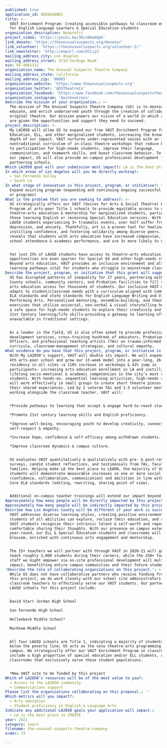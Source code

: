 ```yaml
---
published: true
application_id: 0026540801
title: >-
  VAST Enrichment Program: Creating accessible pathways to classroom engagement
  for English Language Learners & Special Education students
organization_description: Nonprofit
project_video: 'https://youtu.be/3EisNXw6QpU'
link_donate: 'https://theunusualsuspects.org/donate/'
link_volunteer: 'https://theunusualsuspects.org/volunteer-2/'
link_newsletter: 'http://eepurl.com/bCLijX'
mailing_address_city: Los Angeles
mailing_address_street: 3719 Verdugo Road
ein: 95-4661312
organization_name: The Unusual Suspects Theatre Company
mailing_address_state: California
mailing_address_zip: '90065'
organization_website: 'https://www.theunusualsuspects.org'
organization_twitter: '@USTheatreCo'
organization_facebook: 'https://www.facebook.com/theunusualsuspectstheatrecompany'
organization_instagram: '@ustheatreco'
Describe the mission of your organization.: >-
  The mission of The Unusual Suspects Theatre Company (US) is to mentor,
  educate, and enrich underserved youth through the creation of collaborative,
  original theatre. Our mission powers our vision of a world in which all youth
  are given the opportunities and support they need to succeed.
project_description: >-
  My LA2050 will allow US to expand our free VAST Enrichment Program for Special
  Education, ELL, and other marginalized students, increasing the breadth and
  depth of our impact. VAST nurtures under-represented voices with an inclusive,
  nontraditional curriculum of in-class theatre workshops that reduce barriers
  to participation for high-needs students, improve their language,
  communication, and teamwork skills, and boost classroom behavior. To amplify
  our impact, US will also provide on-campus professional development for
  partnering schools.
Which LA2050 goal will your submission most impact?: LA is the best place to LEARN
In which areas of Los Angeles will you be directly working?:
  - San Fernando Valley
  - South LA
In what stage of innovation is this project, program, or initiative?: >-
  Expand existing program (expanding and continuing ongoing successful projects
  or programs)
What is the problem that you are seeking to address?: >-
  US strategically offers our VAST (Voices for Arts & Social Theatre) Enrichment
  Program at arts-poor Title 1 schools to provide equitable access to quality
  theatre-arts education & mentorship for marginalized students, particularly
  those learning English or receiving Special Education services. With 88% of
  LAUSD students experiencing 3+ traumatic events, over half suffer from PTSD,
  depression, and anxiety. Thankfully, art is a proven tool for healing trauma,
  instilling confidence, and fostering solidarity among diverse peers. Research
  reveals that students with arts education have increased compassion, improved
  school attendance & academic performance, and are 3x more likely to earn a BA.


  Yet just 25% of LAUSD students have access to theatre-arts education, and
  opportunities are even sparser for Special Ed and other high-needs students.
  Beyond arts education, VAST provides an inclusive environment and alternate
  learning pathways vital for students who struggle in mainstream classrooms.
Describe the project, program, or initiative that this grant will support to address the problem identified.: >-
  US has disrupted patterns of inequality for 27 years, partnering with 45+ LA
  County schools, community centers, and Probation facilities to fill the gap in
  arts education access for thousands of students. Our inclusive VAST model
  adapts to student/classroom needs with a curriculum aligned with Common Core
  ELA standards and state standards for English Language Writing and Visual &
  Performing Arts. Personalized mentoring, ensemble-building, and theatre
  exercises that utilize universal, non-verbal & visual storytelling help create
  a safe space for high-needs students to explore their creativity and develop
  21st Century learning/life skills—providing a gateway to learning often
  unavailable in traditional settings.


  As a leader in the field, US is also often asked to provide professional
  development services, cross-training hundreds of educators, Probation
  Officers, and professional teaching artists (TAs) on trauma-informed
  curricula, classroom-management strategies, and cultural empathy.
What evidence do you have that this project, program, or initiative is or will be successful, and how will you define and measure success?: >-
  With My LA2050’s support, VAST will double its impact. We will expand into a
  4th arts-poor school and grow our 13-week model into a year-long, 26-week
  residency in all sites —a 110% increase in workshops & 42% jump in
  participants— increasing arts education enrollment in LA and instilling
  lifelong socio-emotional & academic competencies in the city’s most vulnerable
  students. With hands-on, sequential learning activities, high-needs students
  will work effectively in small groups to create short theatre pieces based on
  their shared experiences. Led by 2 veteran TAs and 1-3 volunteer mentors
  working alongside the classroom teacher, VAST will:


  *Provide pathways to learning that accept & engage hard-to-reach students.

  *Promote 21st century learning skills and English proficiency.

  *Improve well-being, encouraging youth to develop creativity, connections,
  self-respect & empathy.

  *Increase hope, confidence & self-efficacy among withdrawn students. 

  *Improve classroom dynamics & campus culture.


  US evaluates VAST quantitatively & qualitatively with pre- & post-residency
  surveys, candid student reflections, and testimonials from TAs, faculty, and
  families. Helping make LA the best place to LEARN, the majority of VAST
  students will demonstrate measurable increases in one or more social skills
  (confidence, collaboration, communication) and abilities in line with Common
  Core ELA standards (editing, rewriting, sharing point of view).


  Additional on-campus teacher trainings will extend our impact beyond 2050.
Approximately how many people will be directly impacted by this project, program, or initiative?: '660'
Approximately how many people will be indirectly impacted by this project, program, or initiative?: '100000'
Describe how Los Angeles County will be different if your work is successful.: >-
  VAST addresses diverse learning styles, creating positive environments where
  students of all abilities can explore, reclaim their education, and succeed.
  VAST students recognize their intrinsic talent & self-worth and report feeling
  comfortable sharing their thoughts. With our presence on campus extended
  year-round, our ELL & Special Education students and classrooms will truly
  blossom, enriched with continuous arts engagement and mentorship.


  The 15+ teachers we will partner with through VAST in 2020-21 will go on to
  teach roughly 3,000 students during their careers, while the 250+ faculty &
  staff we might empower via on-site professional development will multiply our
  impact, benefitting entire campus communities and their future students.
'Describe the role of collaborating organizations on this project.': >-
  While US does not have collaborative partners who receive funding from US for
  this project, we do work closely with our school site administrators and
  classroom teachers to effectively serve our VAST students. Our partnering
  LAUSD schools for this project include:


  David Starr Jordan High School

  San Fernando High School

  Hollenbeck Middle School*

  Markham Middle School


  All four LAUSD schools are Title 1, indicating a majority of students who live
  below the poverty line; US acts as the sole theatre-arts programming at each
  campus. We strategically offer our VAST Enrichment Program in classrooms that
  include a high proportion of special education and/or ELL students, as well as
  classrooms that exclusively serve these student populations.


  *New VAST site to be funded by this project
Which of LA2050’s resources will be of the most value to you?:
  - Access to the LA2050 community
  - Communications support
Please list the organizations collaborating on this proposal.: ''
Which metrics will you impact?:
  - Arts education
  - Student proficiency in English & Language Arts
Indicate any additional LA2050 goals your application will impact.:
  - LA is the best place to CREATE
year: 2021
category: learn
filename: the-unusual-suspects-theatre-company
order: 73

---
```

